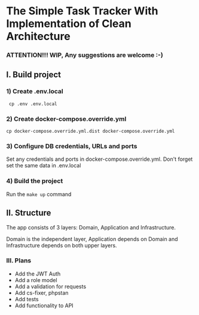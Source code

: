 # The Simple Task Tracker With Implementation of Clean Architecture

### ATTENTION!!! WIP, Any suggestions are welcome :-)

## I. Build project
### 1) Create .env.local
``` cp .env .env.local```
### 2) Create docker-compose.override.yml
```cp docker-compose.override.yml.dist docker-compose.override.yml```
### 3) Configure DB credentials, URLs and ports
Set any credentials and ports in docker-compose.override.yml. Don't forget set the same data in .env.local
### 4) Build the project
Run the ```make up``` command

## II. Structure
The app consists of 3 layers: Domain, Application and Infrastructure.

Domain is the independent layer, Application depends on Domain and Infrastructure depends on both upper layers. 

### III. Plans
 - Add the JWT Auth
 - Add a role model
 - Add a validation for requests
 - Add cs-fixer, phpstan
 - Add tests
 - Add functionality to API 

